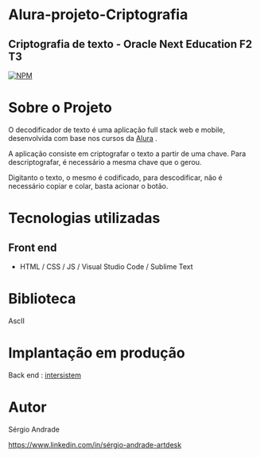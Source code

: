# Alura-projeto-Criptografia
## Criptografia de texto - Oracle Next Education F2 T3
[![NPM](https://img.shields.io/npm/l/react)](https://github.com/sergio741thu/Alura-projeto-Criptografia/blob/main/LICENCE)
# Sobre o Projeto
O decodificador de texto é uma aplicação full stack web e mobile, desenvolvida com base nos cursos da [Alura](https://www.alura.com.br/) .

A aplicação consiste em criptografar o texto a partir de uma chave. Para descriptografar, é necessário a mesma chave que o gerou.

Digitanto o texto, o mesmo é codificado, para descodificar, não é necessário copiar e colar, basta acionar o botão.
# Tecnologias utilizadas
## Front end
- HTML / CSS / JS / Visual Studio Code / Sublime Text
# Biblioteca 
AscII
# Implantação em produção
Back end : [intersistem](https://intersistem.com.br/)
# Autor
Sérgio Andrade

https://www.linkedin.com/in/sérgio-andrade-artdesk
